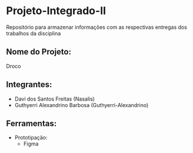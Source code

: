 # Projeto-Integrado-II
Repositório para armazenar informações com as respectivas entregas dos trabalhos da disciplina

## Nome do Projeto:
Droco

## Integrantes:
- Davi dos Santos Freitas (Nasalis)
- Guthyerri Alexandrino Barbosa (Guthyerri-Alexandrino)

## Ferramentas:
- Prototipação:
  - Figma
